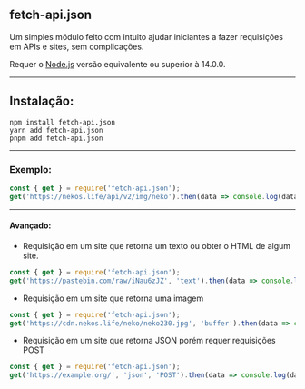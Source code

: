 ## fetch-api.json

Um simples módulo feito com intuito ajudar iniciantes a fazer requisições em APIs e sites, sem complicações.

Requer o [Node.js](https://nodejs.org/en/download/) versão equivalente ou superior à 14.0.0.

---

## Instalação:

```shell
npm install fetch-api.json
yarn add fetch-api.json
pnpm add fetch-api.json
```

---

### Exemplo:

```javascript
const { get } = require('fetch-api.json');
get('https://nekos.life/api/v2/img/neko').then(data => console.log(data)) // {"url":"https://cdn.nekos.life/neko/neko230.jpg"}
```

---

#### Avançado:

- Requisição em um site que retorna um texto ou obter o HTML de algum site.
```javascript
const { get } = require('fetch-api.json');
get('https://pastebin.com/raw/iNau6zJZ', 'text').then(data => console.log(data)) // PasteBin API Check
```

- Requisição em um site que retorna uma imagem
```javascript
const { get } = require('fetch-api.json');
get('https://cdn.nekos.life/neko/neko230.jpg', 'buffer').then(data => console.log(data)) // < Buffer abcdef >
```


- Requisição em um site que retorna JSON porém requer requisições POST
```javascript
const { get } = require('fetch-api.json');
get('https://example.org/', 'json', 'POST').then(data => console.log(data))
```
